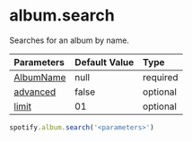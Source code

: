 # album.search
Searches for an album by name.

|Parameters|Default Value|Type|
|:--|:--|:--|
|[AlbumName](album/parameters/albumname)|null|required|
|[advanced](/advanced)|false|optional|
|[limit](album/parameters/limit)|01|optional|

```js
spotify.album.search('<parameters>')
```
